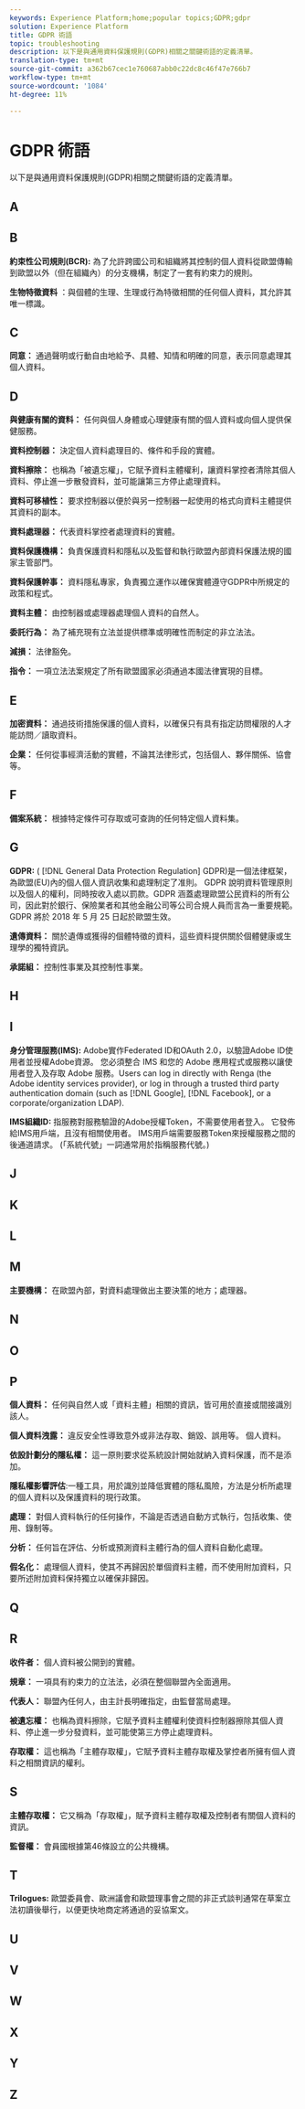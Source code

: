 ```yaml
---
keywords: Experience Platform;home;popular topics;GDPR;gdpr
solution: Experience Platform
title: GDPR 術語
topic: troubleshooting
description: 以下是與通用資料保護規則(GDPR)相關之關鍵術語的定義清單。
translation-type: tm+mt
source-git-commit: a362b67cec1e760687abb0c22dc8c46f47e766b7
workflow-type: tm+mt
source-wordcount: '1084'
ht-degree: 11%

---
```



# GDPR 術語

以下是與通用資料保護規則(GDPR)相關之關鍵術語的定義清單。

## A

## B

**約束性公司規則(BCR):** 為了允許跨國公司和組織將其控制的個人資料從歐盟傳輸到歐盟以外（但在組織內）的分支機構，制定了一套有約束力的規則。

**生物特徵資料** ：與個體的生理、生理或行為特徵相關的任何個人資料，其允許其唯一標識。

## C

**同意：** 通過聲明或行動自由地給予、具體、知情和明確的同意，表示同意處理其個人資料。

## D

**與健康有關的資料：** 任何與個人身體或心理健康有關的個人資料或向個人提供保健服務。

**資料控制器：** 決定個人資料處理目的、條件和手段的實體。

**資料擦除：** 也稱為「被遺忘權」，它賦予資料主體權利，讓資料掌控者清除其個人資料、停止進一步散發資料，並可能讓第三方停止處理資料。

**資料可移植性：** 要求控制器以便於與另一控制器一起使用的格式向資料主體提供其資料的副本。

**資料處理器：** 代表資料掌控者處理資料的實體。

**資料保護機構：** 負責保護資料和隱私以及監督和執行歐盟內部資料保護法規的國家主管部門。

**資料保護幹事：** 資料隱私專家，負責獨立運作以確保實體遵守GDPR中所規定的政策和程式。

**資料主體：** 由控制器或處理器處理個人資料的自然人。

**委託行為：** 為了補充現有立法並提供標準或明確性而制定的非立法法。

**減損：** 法律豁免。

**指令：** 一項立法法案規定了所有歐盟國家必須通過本國法律實現的目標。

## E

**加密資料：** 通過技術措施保護的個人資料，以確保只有具有指定訪問權限的人才能訪問／讀取資料。

**企業：** 任何從事經濟活動的實體，不論其法律形式，包括個人、夥伴關係、協會等。

## F

**備案系統：** 根據特定條件可存取或可查詢的任何特定個人資料集。

## G

**GDPR:** ( [!DNL General Data Protection Regulation] GDPR)是一個法律框架，為歐盟(EU)內的個人個人資訊收集和處理制定了准則。 GDPR 說明資料管理原則以及個人的權利，同時按收入處以罰款。GDPR 涵蓋處理歐盟公民資料的所有公司，因此對於銀行、保險業者和其他金融公司等公司合規人員而言為一重要規範。GDPR 將於 2018 年 5 月 25 日起於歐盟生效。

**遺傳資料：** 關於遺傳或獲得的個體特徵的資料，這些資料提供關於個體健康或生理學的獨特資訊。

**承諾組：** 控制性事業及其控制性事業。

## H

## I

**身分管理服務(IMS):** Adobe實作Federated ID和OAuth 2.0，以驗證Adobe ID使用者並授權Adobe資源。 您必須整合 IMS 和您的 Adobe 應用程式或服務以讓使用者登入及存取 Adobe 服務。Users can log in directly with Renga (the Adobe identity services provider), or log in through a trusted third party authentication domain (such as [!DNL Google], [!DNL Facebook], or a corporate/organization LDAP).

**IMS組織ID:** 指服務對服務驗證的Adobe授權Token，不需要使用者登入。 它發佈給IMS用戶端，且沒有相關使用者。 IMS用戶端需要服務Token來授權服務之間的後通道請求。 (「系統代號」一詞通常用於指稱服務代號。)

## J

## K

## L

## M

**主要機構：** 在歐盟內部，對資料處理做出主要決策的地方；處理器。

## N

## O

## P

**個人資料：** 任何與自然人或「資料主體」相關的資訊，皆可用於直接或間接識別該人。

**個人資料洩露：** 違反安全性導致意外或非法存取、銷毀、誤用等。 個人資料。

**依設計劃分的隱私權：** 這一原則要求從系統設計開始就納入資料保護，而不是添加。

**隱私權影響評估**:一種工具，用於識別並降低實體的隱私風險，方法是分析所處理的個人資料以及保護資料的現行政策。

**處理：** 對個人資料執行的任何操作，不論是否透過自動方式執行，包括收集、使用、錄制等。

**分析：** 任何旨在評估、分析或預測資料主體行為的個人資料自動化處理。

**假名化：** 處理個人資料，使其不再歸因於單個資料主體，而不使用附加資料，只要所述附加資料保持獨立以確保非歸因。

## Q

## R

**收件者：** 個人資料被公開到的實體。

**規章：** 一項具有約束力的立法法，必須在整個聯盟內全面適用。

**代表人：** 聯盟內任何人，由主計長明確指定，由監督當局處理。

**被遺忘權：** 也稱為資料擦除，它賦予資料主體權利使資料控制器擦除其個人資料、停止進一步分發資料，並可能使第三方停止處理資料。

**存取權：** 這也稱為「主體存取權」，它賦予資料主體存取權及掌控者所擁有個人資料之相關資訊的權利。

## S

**主體存取權：** 它又稱為「存取權」，賦予資料主體存取權及控制者有關個人資料的資訊。

**監督權：** 會員國根據第46條設立的公共機構。

## T

**Trilogues:** 歐盟委員會、歐洲議會和歐盟理事會之間的非正式談判通常在草案立法初讀後舉行，以便更快地商定將通過的妥協案文。

## U

## V

## W

## X

## Y

## Z
